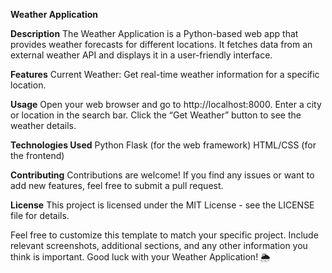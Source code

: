 **Weather Application**

**Description**
The Weather Application is a Python-based web app that provides weather forecasts for different locations. 
It fetches data from an external weather API and displays it in a user-friendly interface.

**Features**
Current Weather: Get real-time weather information for a specific location.

**Usage**
Open your web browser and go to http://localhost:8000.
Enter a city or location in the search bar.
Click the “Get Weather” button to see the weather details.

**Technologies Used**
Python
Flask (for the web framework)
HTML/CSS (for the frontend)

**Contributing**
Contributions are welcome! If you find any issues or want to add new features, feel free to submit a pull request.

**License**
This project is licensed under the MIT License - see the LICENSE file for details.

Feel free to customize this template to match your specific project. Include relevant screenshots, 
additional sections, and any other information you think is important. Good luck with your Weather Application! 🌦️
